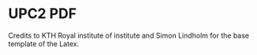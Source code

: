 # UPC2 PDF


Credits to KTH Royal institute of institute and Simon Lindholm for the base template of the Latex.
